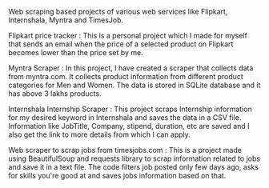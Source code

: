 Web scraping based projects of various web services like Flipkart, Internshala, Myntra and TimesJob.

Flipkart price tracker : This is a personal project which I made for myself that sends an email when the price of a selected product on Flipkart becomes lower than the price set by me.

Myntra Scraper : In this project, I have created a scraper that collects data from myntra.com. It collects product information from different product categories for Men and Women. The data is stored in SQLite database and it has above 3 lakhs products.

Internshala Internship Scraper : This project scraps Internship information for my desired keyword in Internshala and saves the data in a CSV file. Information like JobTitle, Company, stipend, duration, etc are saved and I also get the link to more details from which I can apply.

Web scraper to scrap jobs from timesjobs.com : This is a project made using BeautifulSoup and requests library to scrap information related to jobs and save it in a text file. The code filters job posted only few days ago, asks for skills you're good at and saves jobs information based on that.
